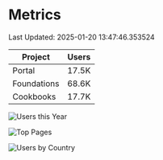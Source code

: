 # Metrics 

Last Updated: 2025-01-20 13:47:46.353524

| Project | Users |
| ----- | ----- |
| Portal | 17.5K |
| Foundations | 68.6K |
| Cookbooks | 17.7K |

![Users this Year](metrics/thisyear.png)

![Top Pages](metrics/toppages.png)

![Users by Country](metrics/bycountry.png)

